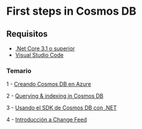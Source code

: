 # First steps in Cosmos DB 

## Requisitos 

* [.Net Core 3.1 o superior](https://dotnet.microsoft.com/download/dotnet-core/thank-you/sdk-3.1.401-windows-x64-installer) 
* [Visual Studio Code](https://go.microsoft.com/fwlink/?Linkid=852157) 

### Temario 

1 - [Creando Cosmos DB en Azure](init)

2 - [Querying & indexing in Cosmos DB](queryng)

3 - [Usando el SDK de Cosmos DB con .NET](projectNet)  

4 - [Introducción a Change Feed](changeFeed)